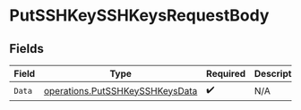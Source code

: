 # PutSSHKeySSHKeysRequestBody


## Fields

| Field                                                                              | Type                                                                               | Required                                                                           | Description                                                                        |
| ---------------------------------------------------------------------------------- | ---------------------------------------------------------------------------------- | ---------------------------------------------------------------------------------- | ---------------------------------------------------------------------------------- |
| `Data`                                                                             | [operations.PutSSHKeySSHKeysData](../../models/operations/putsshkeysshkeysdata.md) | :heavy_check_mark:                                                                 | N/A                                                                                |